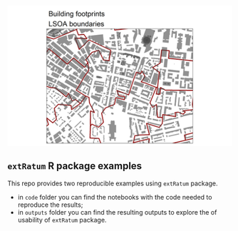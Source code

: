 <p align="center">
  <img width="750" src="img_Liverpool.png">
</p>

## `extRatum` R package examples
This repo provides two reproducible examples using `extRatum` package.

- in `code` folder you can find the notebooks with the code needed to reproduce the results;
- in `outputs` folder you can find the resulting outputs to explore the of usability of `extRatum` package.